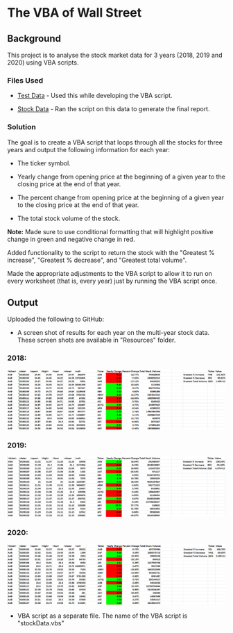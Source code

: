 # The VBA of Wall Street

## Background

This project is to analyse the stock market data for 3 years (2018, 2019 and 2020) using VBA scripts.

### Files Used

* [Test Data](alphabetical_testing.xlsm) - Used this while developing the VBA script.

* [Stock Data](Multiple_year_stock_data.xlsm) - Ran the script on this data to generate the final report.

### Solution

The goal is to create a VBA script that loops through all the stocks for three years and output the following information for each year:

  * The ticker symbol.

  * Yearly change from opening price at the beginning of a given year to the closing price at the end of that year.

  * The percent change from opening price at the beginning of a given year to the closing price at the end of that year.

  * The total stock volume of the stock.

**Note:** Made sure to use conditional formatting that will highlight positive change in green and negative change in red.

Added functionality to the script to return the stock with the "Greatest % increase", "Greatest % decrease", and "Greatest total volume".

Made the appropriate adjustments to the VBA script to allow it to run on every worksheet (that is, every year) just by running the VBA script once.


## Output

Uploaded the following to GitHub:

  * A screen shot of results for each year on the multi-year stock data. These screen shots are available in "Resources" folder.

### 2018:
![2018 Stock Data analysis](Resources/hard_solution_2018.png)

### 2019:
![2019 Stock Data analysis](Resources/hard_solution_2019.png)

### 2020:
![2020 Stock Data analysis](Resources/hard_solution_2020.png)

  * VBA script as a separate file. 
    The name of the VBA script is "stockData.vbs"



